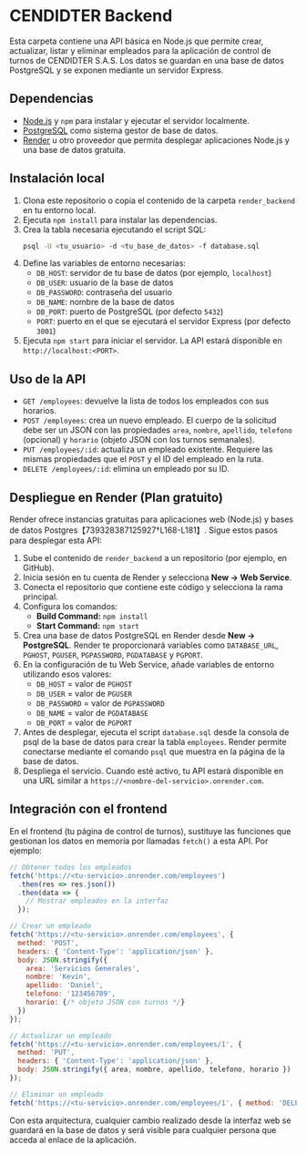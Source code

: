 # CENDIDTER Backend

Esta carpeta contiene una API básica en Node.js que permite crear, actualizar, listar y eliminar empleados para la aplicación de control de turnos de CENDIDTER S.A.S. Los datos se guardan en una base de datos PostgreSQL y se exponen mediante un servidor Express.

## Dependencias

* [Node.js](https://nodejs.org/) y `npm` para instalar y ejecutar el servidor localmente.
* [PostgreSQL](https://www.postgresql.org/) como sistema gestor de base de datos.
* [Render](https://render.com/) u otro proveedor que permita desplegar aplicaciones Node.js y una base de datos gratuita.

## Instalación local

1. Clona este repositorio o copia el contenido de la carpeta `render_backend` en tu entorno local.
2. Ejecuta `npm install` para instalar las dependencias.
3. Crea la tabla necesaria ejecutando el script SQL:
   ```sh
   psql -U <tu_usuario> -d <tu_base_de_datos> -f database.sql
   ```
4. Define las variables de entorno necesarias:
   - `DB_HOST`: servidor de tu base de datos (por ejemplo, `localhost`)
   - `DB_USER`: usuario de la base de datos
   - `DB_PASSWORD`: contraseña del usuario
   - `DB_NAME`: nombre de la base de datos
   - `DB_PORT`: puerto de PostgreSQL (por defecto `5432`)
   - `PORT`: puerto en el que se ejecutará el servidor Express (por defecto `3001`)
5. Ejecuta `npm start` para iniciar el servidor. La API estará disponible en `http://localhost:<PORT>`.

## Uso de la API

* `GET /employees`: devuelve la lista de todos los empleados con sus horarios.
* `POST /employees`: crea un nuevo empleado. El cuerpo de la solicitud debe ser un JSON con las propiedades `area`, `nombre`, `apellido`, `telefono` (opcional) y `horario` (objeto JSON con los turnos semanales).
* `PUT /employees/:id`: actualiza un empleado existente. Requiere las mismas propiedades que el `POST` y el ID del empleado en la ruta.
* `DELETE /employees/:id`: elimina un empleado por su ID.

## Despliegue en Render (Plan gratuito)

Render ofrece instancias gratuitas para aplicaciones web (Node.js) y bases de datos Postgres【739328387125927†L168-L181】. Sigue estos pasos para desplegar esta API:

1. Sube el contenido de `render_backend` a un repositorio (por ejemplo, en GitHub).
2. Inicia sesión en tu cuenta de Render y selecciona **New → Web Service**.
3. Conecta el repositorio que contiene este código y selecciona la rama principal.
4. Configura los comandos:
   - **Build Command:** `npm install`
   - **Start Command:** `npm start`
5. Crea una base de datos PostgreSQL en Render desde **New → PostgreSQL**. Render te proporcionará variables como `DATABASE_URL`, `PGHOST`, `PGUSER`, `PGPASSWORD`, `PGDATABASE` y `PGPORT`.
6. En la configuración de tu Web Service, añade variables de entorno utilizando esos valores:
   - `DB_HOST` = valor de `PGHOST`
   - `DB_USER` = valor de `PGUSER`
   - `DB_PASSWORD` = valor de `PGPASSWORD`
   - `DB_NAME` = valor de `PGDATABASE`
   - `DB_PORT` = valor de `PGPORT`
7. Antes de desplegar, ejecuta el script `database.sql` desde la consola de psql de la base de datos para crear la tabla `employees`. Render permite conectarse mediante el comando `psql` que muestra en la página de la base de datos.
8. Despliega el servicio. Cuando esté activo, tu API estará disponible en una URL similar a `https://<nombre-del-servicio>.onrender.com`.

## Integración con el frontend

En el frontend (tu página de control de turnos), sustituye las funciones que gestionan los datos en memoria por llamadas `fetch()` a esta API. Por ejemplo:

```javascript
// Obtener todos los empleados
fetch('https://<tu-servicio>.onrender.com/employees')
  .then(res => res.json())
  .then(data => {
    // Mostrar empleados en la interfaz
  });

// Crear un empleado
fetch('https://<tu-servicio>.onrender.com/employees', {
  method: 'POST',
  headers: { 'Content-Type': 'application/json' },
  body: JSON.stringify({
    area: 'Servicios Generales',
    nombre: 'Kevin',
    apellido: 'Daniel',
    telefono: '123456789',
    horario: {/* objeto JSON con turnos */}
  })
});

// Actualizar un empleado
fetch('https://<tu-servicio>.onrender.com/employees/1', {
  method: 'PUT',
  headers: { 'Content-Type': 'application/json' },
  body: JSON.stringify({ area, nombre, apellido, telefono, horario })
});

// Eliminar un empleado
fetch('https://<tu-servicio>.onrender.com/employees/1', { method: 'DELETE' });
```

Con esta arquitectura, cualquier cambio realizado desde la interfaz web se guardará en la base de datos y será visible para cualquier persona que acceda al enlace de la aplicación.